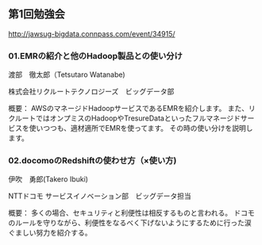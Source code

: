 ## 第1回勉強会

http://jawsug-bigdata.connpass.com/event/34915/

### 01.EMRの紹介と他のHadoop製品との使い分け

渡部　徹太郎（Tetsutaro Watanabe)

株式会社リクルートテクノロジーズ　ビッグデータ部

概要：
AWSのマネージドHadoopサービスであるEMRを紹介します。 また、リクルートではオンプミスのHadoopやTresureDataといったフルマネージドサービスを使いつつも、適材適所でEMRを使ってます。
その時の使い分けを説明します。

### 02.docomoのRedshiftの使わせ方（×使い方)

伊吹　勇郎(Takero Ibuki)

NTTドコモ サービスイノベーション部　ビッグデータ担当

概要：
多くの場合、セキュリティと利便性は相反するものと言われる。
ドコモのルールを守りながら、利便性をなるべく下げないようにするために行った涙
ぐましい努力を紹介する。
